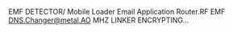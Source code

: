 EMF DETECTOR/
Mobile Loader
Email Application
Router.RF
EMF DNS.Changer@metal.AO
MHZ LINKER
ENCRYPTING...
